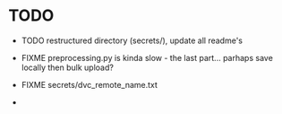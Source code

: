 # TODO

- TODO restructured directory (secrets/), update all readme's

- FIXME preprocessing.py is kinda slow - the last part... parhaps save locally then bulk upload?

- FIXME secrets/dvc_remote_name.txt

- 